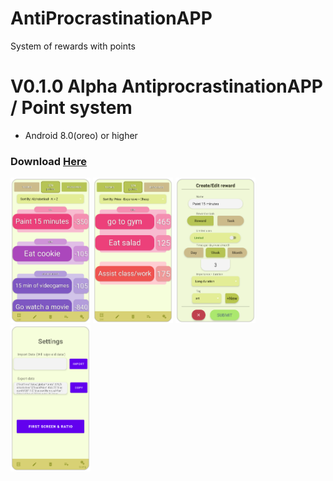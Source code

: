 # AntiProcrastinationAPP
System of rewards with points

# V0.1.0 Alpha AntiprocrastinationAPP / Point system
- Android 8.0(oreo) or higher
### Download [Here](https://github.com/Garnicanicolas32/AntiProcrastinationAPP/releases/tag/v0.1.0)

<img src="/AntiProcrastinationEXTRA/Rewards.png" width="128">
<img src="/AntiProcrastinationEXTRA/Tasks.png" width="128">
<img src="/AntiProcrastinationEXTRA/CreateReward.png" width="128">
<img src="/AntiProcrastinationEXTRA/Config.png" width="128">
